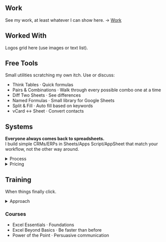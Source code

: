 ## Work
See my work, at least whatever I can show here. → [Work](/work.md)

## Worked With
Logos grid here (use images or text list).

## Free Tools
Small utilities scratching my own itch. Use or discuss:
- Think Tables · Quick formulas
- Pairs & Combinations · Walk through every possible combo one at a time
- Diff Two Sheets · See differences
- Named Formulas · Small library for Google Sheets
- Split & Fill · Auto fill based on keywords
- vCard <-> Sheet · Convert contacts

## Systems
**Everyone always comes back to spreadsheets.**  
I build simple CRMs/ERPs in Sheets/Apps Script/AppSheet that match your workflow, not the other way around.

<details><summary>Process</summary>

1. Understand & map
2. Prototype in Sheets
3. Automate
4. Train & handoff
</details>

<details><summary>Pricing</summary>
Value-based. Fixed fee per outcome.
</details>

## Training
When things finally click.

<details><summary>Approach</summary>
Experiential, problem-first, then the better way.
</details>

### Courses
- Excel Essentials · Foundations
- Excel Beyond Basics · Be faster than before
- Power of the Point · Persuasive communication

